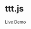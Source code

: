# ttt.js

[Live Demo][live-demo]

[live-demo]: http://appacademy.github.io/ttt.js/solution/html/index.html
